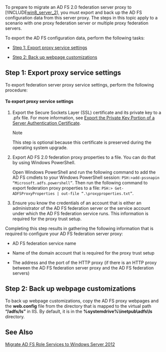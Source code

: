 To prepare to migrate an AD FS 2.0 federation server proxy to [!INCLUDE[win8_server_2](../Token/win8_server_2_md.md)], you must export and back up the AD FS configuration data from this server proxy.  The steps in this topic apply to a scenario with one proxy federation server or multiple proxy federation servers.  
  
 To export the AD FS configuration data, perform the following tasks:  
  
-   [Step 1: Export proxy service settings](../Topic/Prepare%20to%20Migrate%20the%20AD%20FS%202.0%20Federation%20Server%20Proxy.md#BKMK_1)  
  
-   [Step 2: Back up webpage customizations](../Topic/Prepare%20to%20Migrate%20the%20AD%20FS%202.0%20Federation%20Server%20Proxy.md#BKMK_2)  
  
##  <a name="BKMK_1"></a> Step 1: Export proxy service settings  
 To export federation server proxy service settings, perform the following procedure:  
  
#### To export proxy service settings  
  
1.  Export the Secure Sockets Layer (SSL) certificate and its private key to a .pfx file. For more information, see [Export the Private Key Portion of a Server Authentication Certificate](../Topic/Export%20the%20Private%20Key%20Portion%20of%20a%20Server%20Authentication%20Certificate.md).  
  
    > [!NOTE]
    >  This step is optional because this certificate is preserved during the operating system upgrade.  
  
2.  Export AD FS 2.0 federation proxy properties to a file. You can do that by using Windows PowerShell.  
  
     Open Windows PowerShell and run the following command to add the AD FS cmdlets to your Windows PowerShell session: `PSH:>add-pssnapin “Microsoft.adfs.powershell”`. Then run the following command to export federation proxy properties to a file: `PSH:> Get-ADFSProxyProperties | out-file “.\proxyproperties.txt”`.  
  
3.  Ensure you know the credentials of an account that is either an administrator of the AD FS federation server or the service account under which the AD FS federation service runs.  This information is required for the proxy trust setup.  
  
 Completing this step results in gathering the following information that is required to configure your AD FS federation server proxy:  
  
-   AD FS federation service name  
  
-   Name of the domain account that is required for the proxy trust setup  
  
-   The address and the port of the HTTP proxy (if there is an HTTP proxy between the AD FS federation server proxy and the AD FS federation servers)  
  
##  <a name="BKMK_2"></a> Step 2: Back up webpage customizations  
 To back up webpage customizations, copy the AD FS proxy webpages and the **web.config** file from the directory that is mapped to the virtual path **“/adfs/ls”** in IIS.  By default, it is in the **%systemdrive%\inetpub\adfs\ls** directory.  
  
## See Also  
 [Migrate AD FS Role Services to Windows Server 2012](../Topic/Migrate%20Active%20Directory%20Federation%20Services%20Role%20Services%20to%20Windows%20Server%202012.md)